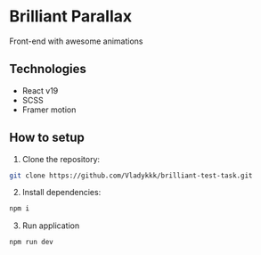 # Brilliant Parallax

Front-end with awesome animations

## Technologies

- React v19
- SCSS
- Framer motion

## How to setup

1. Clone the repository:

```bash
git clone https://github.com/Vladykkk/brilliant-test-task.git
```

2. Install dependencies:

```bash
npm i
```

3. Run application

```bash
npm run dev
```
